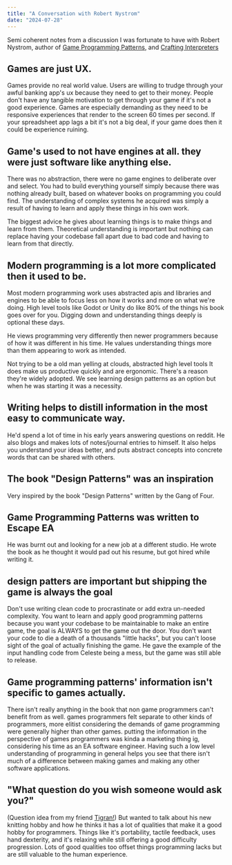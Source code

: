 ```yaml
---
title: "A Conversation with Robert Nystrom"
date: "2024-07-28"
---
```

Semi coherent notes from a discussion I was fortunate to have with Robert Nystrom, author of [Game Programming Patterns](https://gameprogrammingpatterns.com/), and [Crafting Interpreters](https://craftinginterpreters.com/)

## Games are just UX. 
Games provide no real world value. Users are willing to trudge through your awful banking app's ux because they need to get to their money. People don't have any tangible motivation to get through your game if it's not a good experience. Games are especially demanding as they need to be responsive experiences that render to the screen 60 times per second. If your spreadsheet app lags a bit it's not a big deal, if your game does then it could be experience ruining.

## Game's used to not have engines at all. they were just software like anything else.
 There was no abstraction, there were no game engines to deliberate over and select. You had to build everything yourself simply because there was nothing already built, based on whatever books on programming you could find. The understanding of complex systems he acquired was simply a result of having to learn and apply these things in his own work. 

 The biggest advice he gives about learning things is to make things and learn from them. Theoretical understanding is important but nothing can replace having your codebase fall apart due to bad code and having to learn from that directly.

## Modern programming is a lot more complicated then it used to be.
Most modern programming work uses abstracted apis and libraries and engines to be able to focus less on how it works and more on what we're doing. High level tools like Godot or Unity do like 80% of the things his book goes over for you. Digging down and understanding things deeply is optional these days.

He views programming very differently then newer programmers because of how it was different in his time. He values understanding things more than them appearing to work as intended.

Not trying to be a old man yelling at clouds, abstracted high level tools It does make us productive quickly and are ergonomic. There's a reason they're widely adopted. We see learning design patterns as an option but when he was starting it was a necessity. 

## Writing helps to distill information in the most easy to communicate way.
He'd spend a lot of time in his early years answering questions on reddit. He also blogs and makes lots of notes/journal entries to himself. It also helps you understand your ideas better, and puts abstract concepts into concrete words that can be shared with others.

## The book "Design Patterns" was an inspiration
 Very inspired by the book "Design Patterns" written by the Gang of Four.

## Game Programming Patterns was written to Escape EA
He was burnt out and looking for a new job at a different studio. He wrote the book as he thought it would pad out his resume, but got hired while writing it.

## design patters are important but shipping the game is always the goal
Don't use writing clean code to procrastinate or add extra un-needed complexity. You want to learn and apply good programming patterns because you want your codebase to be maintainable to make an entire game, the goal is ALWAYS to get the game out the door. You don't want your code to die a death of a thousands "little hacks", but you can't loose sight of the goal of actually finishing the game. He gave the example of the input handling code from Celeste being a mess, but the game was still able to release.

## Game programming patterns' information isn't specific to games actually.
There isn't really anything in the book that non game programmers can't benefit from as well. games programmers felt separate to other kinds of programmers, more elitist considering the demands of game programming were generally higher than other games. putting the information in the perspective of games programmers was kinda a marketing thing ig, considering his time as an EA software engineer. Having such a low level understanding of programming in general helps you see that there isn't much of a difference between making games and making any other software applications.

## "What question do you wish someone would ask you?" 
(Question idea from my friend [Tigran!](https://x.com/tigranbleyan))
But wanted to talk about his new knitting hobby and how he thinks it has a lot of qualities that make it a good hobby for programmers. 
Things like it's portability, tactile feedback, uses hand dexterity, and it's relaxing while still offering a good difficulty progression. Lots of good qualities too offset things programming lacks but are still valuable to the human experience. 

